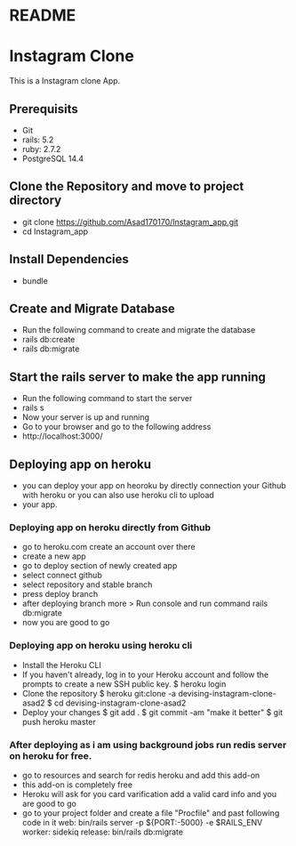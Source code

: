 # README
# Instagram Clone
This is a Instagram clone App.
## Prerequisits
  * Git
  * rails: 5.2
  * ruby: 2.7.2
  * PostgreSQL 14.4
## Clone the Repository and move to project directory
  * git clone https://github.com/Asad170170/Instagram_app.git
  * cd Instagram_app
## Install Dependencies
  * bundle
## Create and Migrate Database
  * Run the following command to create and migrate the database
  * rails db:create
  * rails db:migrate
## Start the rails server to make the app running
  * Run the following command to start the server
  * rails s
  * Now your server is up and running
  * Go to your browser and go to the following address
  * http://localhost:3000/
## Deploying app on heroku
  * you can deploy your app on heoroku by directly connection your Github with heroku or you can also use heroku cli to upload
  * your app.
### Deploying app on heroku directly from Github
  * go to heroku.com create an account over there
  * create a new app
  * go to deploy section of newly created app
  * select connect github
  * select repository and stable branch
  * press deploy branch
  * after deploying branch more > Run console and run command rails db:migrate
  * now you are good to go
### Deploying app on heroku using heroku cli
  * Install the Heroku CLI
  * If you haven't already, log in to your Heroku account and follow the prompts to create a new SSH public key.
      $ heroku login
  * Clone the repository
      $ heroku git:clone -a devising-instagram-clone-asad2
      $ cd devising-instagram-clone-asad2
  * Deploy your changes
      $ git add .
      $ git commit -am "make it better"
      $ git push heroku master
### After deploying as i am using background jobs run redis server on heroku for free.
 * go to resources and search for redis heroku and add this add-on
 * this add-on is completely free
 * Heroku will ask for you card varification add a valid card info and you are good to go
 * go to your project folder and create a file "Procfile" and past following code in it
    web: bin/rails server -p ${PORT:-5000} -e $RAILS_ENV
    worker: sidekiq
    release: bin/rails db:migrate

